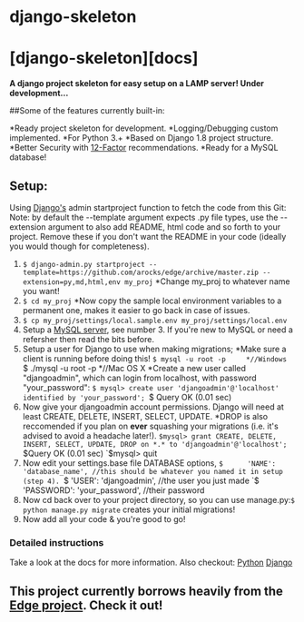 # django-skeleton

# [django-skeleton][docs]

**A django project skeleton for easy setup on a LAMP server! Under development...**

##Some of the features currently built-in:

*Ready project skeleton for development.
*Logging/Debugging custom implemented.
*For Python 3.+
*Based on Django 1.8 project structure.
*Better Security with [12-Factor](http://12factor.net/) recommendations.
*Ready for a MySQL database!

## Setup:
Using [Django's](https://docs.djangoproject.com/en/2.1/ref/django-admin/) admin startproject function to fetch the code from this Git:
Note: by default the --template argument expects .py file types, use the --extension argument to also add README, html code and so forth to your project. Remove these if you don't want the README in your code (ideally you would though for completeness). 

1. `$ django-admin.py startproject --template=https://github.com/arocks/edge/archive/master.zip --extension=py,md,html,env my_proj`
*Change my_proj to whatever name you want! 
2. `$ cd my_proj`
*Now copy the sample local environment variables to a permanent one, makes it easier to go back in case of issues.
3. `$ cp my_proj/settings/local.sample.env my_proj/settings/local.env`
4. Setup a [MySQL server](http://www.ntu.edu.sg/home/ehchua/programming/sql/MySQL_HowTo.html#intro), see number 3. If you're new to MySQL or need a refersher then read the bits before.
5. Setup a user for Django to use when making migrations;
*Make sure a client is running before doing this!
`$ mysql -u root -p     *//Windows
`$ ./mysql -u root -p   *//Mac OS X
*Create a new user called "djangoadmin", which can login from localhost, with password "your_password":
`$ mysql> create user 'djangoadmin'@'localhost' identified by 'your_password';
`$ Query OK (0.01 sec)
6. Now give your djangoadmin account permissions. Django will need at least CREATE, DELETE, INSERT, SELECT, UPDATE.
*DROP is also reccomended if you plan on **ever** squashing your migrations (i.e. it's advised to avoid a headache later!). 
`$mysql> grant CREATE, DELETE, INSERT, SELECT, UPDATE, DROP on *.* to 'djangoadmin'@'localhost';
`$Query OK (0.01 sec)
`$mysql> quit
7. Now edit your settings.base file DATABASE options,
`$      'NAME': 'database_name', //this should be whatever you named it in setup (step 4).
`$       'USER': 'djangoadmin', //the user you just made
`$       'PASSWORD': 'your_password', //their password
8. Now cd back over to your project directory, so you can use manage.py:`$ python manage.py migrate` creates your initial migrations!
9. Now add all your code & you're good to go!


### Detailed instructions

Take a look at the docs for more information.
Also checkout:
[Python](https://www.python.org/)
[Django](https://www.djangoproject.com/)

## This project currently borrows heavily from the [Edge project](https://github.com/arocks/edge). Check it out!
